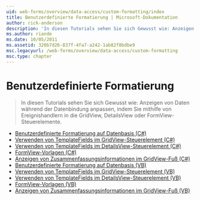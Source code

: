 ```yaml
---
uid: web-forms/overview/data-access/custom-formatting/index
title: Benutzerdefinierte Formatierung | Microsoft-Dokumentation
author: rick-anderson
description: 'In diesen Tutorials sehen Sie sich Gewusst wie: Anzeigen von Daten während der Datenbindung anpassen, indem Sie mithilfe von Ereignishandlern in die GridView, DetailsView oder FormView-Steuerelemente.'
ms.author: riande
ms.date: 10/05/2011
ms.assetid: 320b7d26-837f-4fa7-a242-1ab82f8bdbe9
msc.legacyurl: /web-forms/overview/data-access/custom-formatting
msc.type: chapter
---
```

<a name="custom-formatting"></a>Benutzerdefinierte Formatierung
====================
> In diesen Tutorials sehen Sie sich Gewusst wie: Anzeigen von Daten während der Datenbindung anpassen, indem Sie mithilfe von Ereignishandlern in die GridView, DetailsView oder FormView-Steuerelemente.


- [Benutzerdefinierte Formatierung auf Datenbasis (C#)](custom-formatting-based-upon-data-cs.md)
- [Verwenden von TemplateFields im GridView-Steuerelement (C#)](using-templatefields-in-the-gridview-control-cs.md)
- [Verwenden von TemplateFields im DetailsView-Steuerelement (C#)](using-templatefields-in-the-detailsview-control-cs.md)
- [FormView-Vorlagen (C#)](using-the-formview-s-templates-cs.md)
- [Anzeigen von Zusammenfassungsinformationen im GridView-Fuß (C#)](displaying-summary-information-in-the-gridview-s-footer-cs.md)
- [Benutzerdefinierte Formatierung auf Datenbasis (VB)](custom-formatting-based-upon-data-vb.md)
- [Verwenden von TemplateFields im GridView-Steuerelement (VB)](using-templatefields-in-the-gridview-control-vb.md)
- [Verwenden von TemplateFields im DetailsView-Steuerelement (VB)](using-templatefields-in-the-detailsview-control-vb.md)
- [FormView-Vorlagen (VB)](using-the-formview-s-templates-vb.md)
- [Anzeigen von Zusammenfassungsinformationen im GridView-Fuß (VB)](displaying-summary-information-in-the-gridview-s-footer-vb.md)
